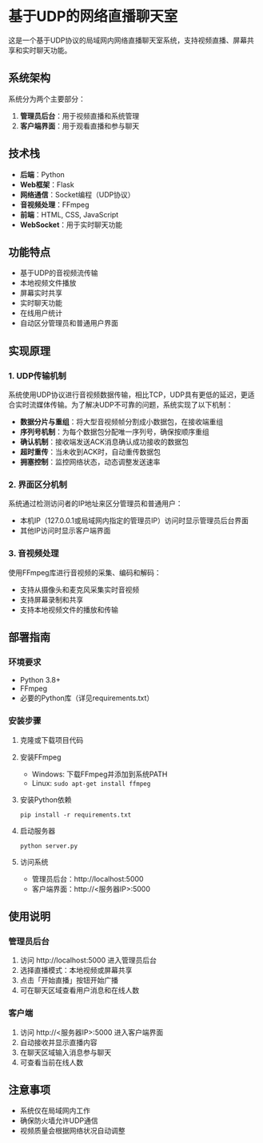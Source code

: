 # 基于UDP的网络直播聊天室

这是一个基于UDP协议的局域网内网络直播聊天室系统，支持视频直播、屏幕共享和实时聊天功能。

## 系统架构

系统分为两个主要部分：

1. **管理员后台**：用于视频直播和系统管理
2. **客户端界面**：用于观看直播和参与聊天

## 技术栈

- **后端**：Python
- **Web框架**：Flask
- **网络通信**：Socket编程（UDP协议）
- **音视频处理**：FFmpeg
- **前端**：HTML, CSS, JavaScript
- **WebSocket**：用于实时聊天功能

## 功能特点

- 基于UDP的音视频流传输
- 本地视频文件播放
- 屏幕实时共享
- 实时聊天功能
- 在线用户统计
- 自动区分管理员和普通用户界面

## 实现原理

### 1. UDP传输机制

系统使用UDP协议进行音视频数据传输，相比TCP，UDP具有更低的延迟，更适合实时流媒体传输。为了解决UDP不可靠的问题，系统实现了以下机制：

- **数据分片与重组**：将大型音视频帧分割成小数据包，在接收端重组
- **序列号机制**：为每个数据包分配唯一序列号，确保按顺序重组
- **确认机制**：接收端发送ACK消息确认成功接收的数据包
- **超时重传**：当未收到ACK时，自动重传数据包
- **拥塞控制**：监控网络状态，动态调整发送速率

### 2. 界面区分机制

系统通过检测访问者的IP地址来区分管理员和普通用户：

- 本机IP（127.0.0.1或局域网内指定的管理员IP）访问时显示管理员后台界面
- 其他IP访问时显示客户端界面

### 3. 音视频处理

使用FFmpeg库进行音视频的采集、编码和解码：

- 支持从摄像头和麦克风采集实时音视频
- 支持屏幕录制和共享
- 支持本地视频文件的播放和传输

## 部署指南

### 环境要求

- Python 3.8+
- FFmpeg
- 必要的Python库（详见requirements.txt）

### 安装步骤

1. 克隆或下载项目代码

2. 安装FFmpeg
   - Windows: 下载FFmpeg并添加到系统PATH
   - Linux: `sudo apt-get install ffmpeg`

3. 安装Python依赖
   ```
   pip install -r requirements.txt
   ```

4. 启动服务器
   ```
   python server.py
   ```

5. 访问系统
   - 管理员后台：http://localhost:5000
   - 客户端界面：http://<服务器IP>:5000

## 使用说明

### 管理员后台

1. 访问 http://localhost:5000 进入管理员后台
2. 选择直播模式：本地视频或屏幕共享
3. 点击「开始直播」按钮开始广播
4. 可在聊天区域查看用户消息和在线人数

### 客户端

1. 访问 http://<服务器IP>:5000 进入客户端界面
2. 自动接收并显示直播内容
3. 在聊天区域输入消息参与聊天
4. 可查看当前在线人数

## 注意事项

- 系统仅在局域网内工作
- 确保防火墙允许UDP通信
- 视频质量会根据网络状况自动调整